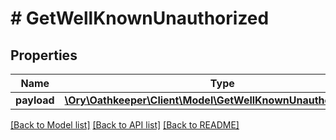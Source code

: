 # # GetWellKnownUnauthorized

## Properties

Name | Type | Description | Notes
------------ | ------------- | ------------- | -------------
**payload** | [**\Ory\Oathkeeper\Client\Model\GetWellKnownUnauthorizedBody**](GetWellKnownUnauthorizedBody.md) |  | [optional]

[[Back to Model list]](../../README.md#models) [[Back to API list]](../../README.md#endpoints) [[Back to README]](../../README.md)
